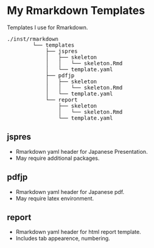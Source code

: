 # My Rmarkdown Templates

Templates I use for Rmarkdown.

<pre>
./inst/rmarkdown  
        └── templates   
            ├── jspres   
            │   ├── skeleton   
            │   │   └── skeleton.Rmd   
            │   └── template.yaml   
            ├── pdfjp   
            │   ├── skeleton   
            │   │   └── skeleton.Rmd   
            │   └── template.yaml   
            └── report   
                ├── skeleton   
                │   └── skeleton.Rmd   
                └── template.yaml   
</pre>

## jspres
- Rmarkdown yaml header for Japanese Presentation.
- May require additional packages.

## pdfjp
- Rmarkdown yaml header for Japanese pdf.
- May require latex environment.

## report
- Rmarkdown yaml header for html report template.
- Includes tab appearence, numbering.


